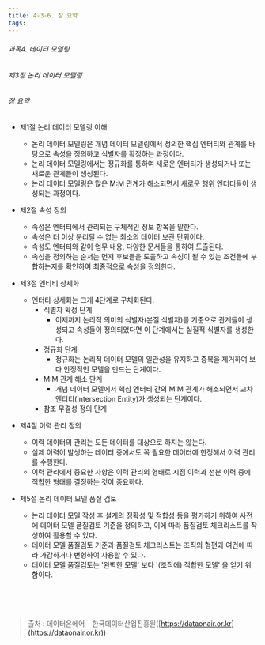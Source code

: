 ```yaml
---
title: 4-3-6. 장 요약
tags: 
---
```


###### 과목4. 데이터 모델링
###### 제3장 논리 데이터 모델링
###### 장 요약

* 제1절 논리 데이터 모델링 이해
  * 논리 데이터 모델링은 개념 데이터 모델링에서 정의한 핵심 엔터티와 관계를 바탕으로 속성을 정의하고 식별자를 확정하는 과정이다.
  * 논리 데이터 모델링에서는 정규화를 통하여 새로운 엔터티가 생성되거나 또는 새로운 관계들이 생성된다.
  * 논리 데이터 모델링은 많은 M:M 관계가 해소되면서 새로운 행위 엔터티들이 생성되는 과정이다.

* 제2절 속성 정의
  * 속성은 엔터티에서 관리되는 구체적인 정보 항목을 말한다.
  * 속성은 더 이상 분리될 수 없는 최소의 데이터 보관 단위이다.
  * 속성도 엔터티와 같이 업무 내용, 다양한 문서들을 통하여 도출된다.
  * 속성을 정의하는 순서는 먼저 후보들을 도출하고 속성이 될 수 있는 조건들에 부합하는지를 확인하여 최종적으로 속성을 정의한다.

* 제3절 엔티티 상세화
  * 엔터티 상세화는 크게 4단계로 구체화된다.
    * 식별자 확정 단계
	  * 이제까지 논리적 의미의 식별자(본질 식별자)를 기준으로 관계들이 생성되고 속성들이 정의되었다면 이 단계에서는 실질적 식별자를 생성한다.
	* 정규화 단계
	  * 정규화는 논리적 데이터 모델의 일관성을 유지하고 중복을 제거하여 보다 안정적인 모델을 만드는 단계이다.
	* M:M 관계 해소 단계
	  * 개념 데이터 모델에서 핵심 엔터티 간의 M:M 관계가 해소되면서 교차 엔터티(Intersection Entity)가 생성되는 단계이다.
	* 참조 무결성 정의 단계

* 제4절 이력 관리 정의
  * 이력 데이터의 관리는 모든 데이터를 대상으로 하지는 않는다.
  * 실제 이력이 발생하는 데이터 중에서도 꼭 필요한 데이터에 한정해서 이력 관리를 수행한다.
  * 이력 관리에서 중요한 사항은 이력 관리의 형태로 시점 이력과 선분 이력 중에 적합한 형태를 결정하는 것이 중요하다.

* 제5절 논리 데이터 모델 품질 검토
  * 논리 데이터 모델 작성 후 설계의 정확성 및 적합성 등을 평가하기 위하여 사전에 데이터 모델 품질검토 기준을 정의하고, 이에 따라 품질검토 체크리스트를 작성하여 활용할 수 있다.
  * 데이터 모델 품질검토 기준과 품질검토 체크리스트는 조직의 형편과 여건에 따라 가감하거나 변형하여 사용할 수 있다.
  * 데이터 모델 품질검토는 '완벽한 모델' 보다 '(조직에) 적합한 모델' 을 얻기 위함이다.

<br><br><br>
> 출처 : 데이터온에어 – 한국데이터산업진흥원([https://dataonair.or.kr](https://dataonair.or.kr))